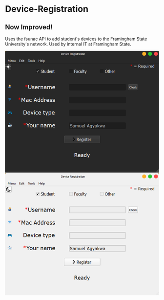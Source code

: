 # Device-Registration
## Now Improved!

Uses the fsunac API to add student's devices to the Framingham State University's network.
Used by internal IT at Framingham State.

![Device Registration Dark version](device_registration_dark.png)
![Device Registration Light Version](device_registration_light.png)
